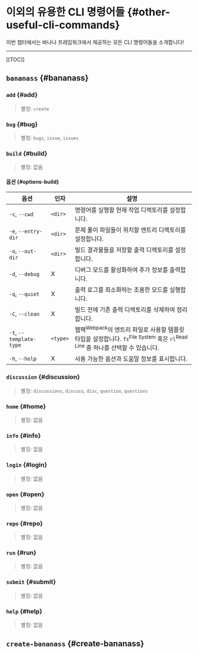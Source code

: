 # 이외의 유용한 CLI 명령어들 {#other-useful-cli-commands}

이번 챕터에서는 바나나 프레임워크에서 제공하는 모든 CLI 명령어들을 소개합니다!

---

[[TOC]]

## `bananass` {#bananass}

### `add` {#add}

> 별칭: `create`

<!-- @include: @/shared/wip.ko.md -->

### `bug` {#bug}

> 별칭: `bugs`, `issue`, `issues`

<!-- @include: @/shared/wip.ko.md -->

### `build` {#build}

> 별칭: 없음

<!-- @include: @/shared/wip.ko.md -->

#### 옵션 {#options-build}

| 옵션                    | 인자      | 설명                                                                                                                                                |
| ----------------------- | -------- | -------------------------------------------------------------------------------------------------------------------------------------------------- |
| `-c`, `--cwd`           | `<dir>`  | 명령어를 실행할 현재 작업 디렉토리를 설정합니다.                                                                                                          |
| `-e`, `--entry-dir`     | `<dir>`  | 문제 풀이 파일들이 위치할 엔트리 디렉토리를 설정합니다.                                                                                                    |
| `-o`, `--out-dir`       | `<dir>`  | 빌드 결과물들을 저장할 출력 디렉토리를 설정합니다.                                                                                                        |
| `-d`, `--debug`         | X        | 디버그 모드를 활성화하여 추가 정보를 출력합니다.                                                                                                          |
| `-q`, `--quiet`         | X        | 출력 로그를 최소화하는 조용한 모드를 실행합니다.                                                                                                          |
| `-C`, `--clean`         | X        | 빌드 전에 기존 출력 디렉토리를 삭제하여 정리합니다.                                                                                                       |
| `-t`, `--template-type` | `<type>` | 웹팩<sup>Webpack</sup>의 엔트리 파일로 사용할 템플릿 타입을 설정합니다. `fs`<sup>File System</sup> 혹은 `rl`<sup>Read Line</sup> 중 하나를 선택할 수 있습니다. |
| `-h`, `--help`          | X        | 사용 가능한 옵션과 도움말 정보를 표시합니다.                                                                                                             |

### `discussion` {#discussion}

> 별칭: `discussions`, `discuss`, `disc`, `question`, `questions`

<!-- @include: @/shared/wip.ko.md -->

### `home` {#home}

> 별칭: 없음

<!-- @include: @/shared/wip.ko.md -->

### `info` {#info}

> 별칭: 없음

<!-- @include: @/shared/wip.ko.md -->

### `login` {#login}

> 별칭: 없음

<!-- @include: @/shared/wip.ko.md -->

### `open` {#open}

> 별칭: 없음

<!-- @include: @/shared/wip.ko.md -->

### `repo` {#repo}

> 별칭: 없음

<!-- @include: @/shared/wip.ko.md -->

### `run` {#run}

> 별칭: 없음

<!-- @include: @/shared/wip.ko.md -->

### `submit` {#submit}

> 별칭: 없음

<!-- @include: @/shared/wip.ko.md -->

### `help` {#help}

> 별칭: 없음

<!-- @include: @/shared/wip.ko.md -->

## `create-bananass` {#create-bananass}

<!-- @include: @/shared/wip.ko.md -->
